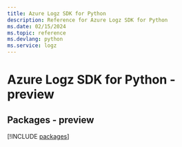 ```yaml
---
title: Azure Logz SDK for Python
description: Reference for Azure Logz SDK for Python
ms.date: 02/15/2024
ms.topic: reference
ms.devlang: python
ms.service: logz
---
```

# Azure Logz SDK for Python - preview
## Packages - preview
[!INCLUDE [packages](logz-index.md)]